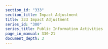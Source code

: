 ```yaml
---
section_id: "333"
section_title: Impact Adjustment
title: 333 Impact Adjustment
series_id: "300"
series_title: Public Information Activities
page_in_manual: 330-21
document_depth: 3
---
```

